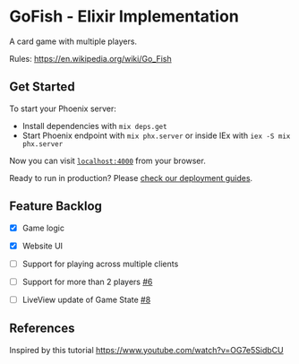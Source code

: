 # GoFish - Elixir Implementation

A card game with multiple players.

Rules:
https://en.wikipedia.org/wiki/Go_Fish

## Get Started

To start your Phoenix server:

  * Install dependencies with `mix deps.get`
  * Start Phoenix endpoint with `mix phx.server` or inside IEx with `iex -S mix phx.server`

Now you can visit [`localhost:4000`](http://localhost:4000) from your browser.

Ready to run in production? Please [check our deployment guides](https://hexdocs.pm/phoenix/deployment.html).


## Feature Backlog

- [x] Game logic
- [x] Website UI
- [ ] Support for playing across multiple clients
- [ ] Support for more than 2 players [#6](https://github.com/simonelnahas/go_fish/issues/6)
- [ ] LiveView update of Game State [#8](https://github.com/simonelnahas/go_fish/issues/8)


## References
Inspired by this tutorial https://www.youtube.com/watch?v=OG7e5SidbCU

